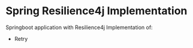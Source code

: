 # Spring Resilience4j Implementation
Springboot application with Resilience4j Implementation of:
- Retry
